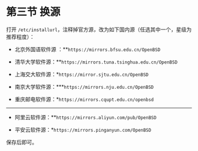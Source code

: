 # 第三节 换源

打开 `/etc/installurl`，注释掉官方源，改为如下国内源（任选其中一个，星级为推荐程度）：

- 北京外国语软件源 ：**`https://mirrors.bfsu.edu.cn/OpenBSD`

- 清华大学软件源：**`https://mirrors.tuna.tsinghua.edu.cn/OpenBSD`

- 上海交大软件源：*`https://mirror.sjtu.edu.cn/OpenBSD`

- 南京大学软件源：***`https://mirrors.nju.edu.cn/OpenBSD`

- 重庆邮电软件源：*`https://mirrors.cqupt.edu.cn/openbsd` 

- ---

- 阿里云软件源：**`https://mirrors.aliyun.com/pub/OpenBSD`

- 平安云软件源：*`https://mirrors.pinganyun.com/OpenBSD` 


保存后即可。

